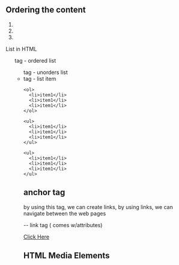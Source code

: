 
Ordering the content
--------------------

1.
2.
3.

List in HTML

<ol> tag - ordered list

<ul> tag - unorders list

<li> tag - list item

    <ol>
      <li>item1</li>
      <li>item1</li>
      <li>item1</li>
    </ol>

    <ul>
      <li>item1</li>
      <li>item1</li>
      <li>item1</li>
    </ul>

    <ul>
      <li>item1</li>
      <li>item1</li>
      <li>item1</li>
    </ul>


anchor tag
----------

by using this tag, we can create links, by using links, we can navigate between the web pages

<a href=""></a>  -- link tag ( comes w/attributes)

<a href="">Click Here</a>

HTML Media Elements
-------------------